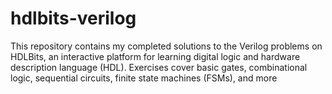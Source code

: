 # hdlbits-verilog
This repository contains my completed solutions to the Verilog problems on HDLBits, an interactive platform for learning digital logic and hardware description language (HDL). Exercises cover basic gates, combinational logic, sequential circuits, finite state machines (FSMs), and more
